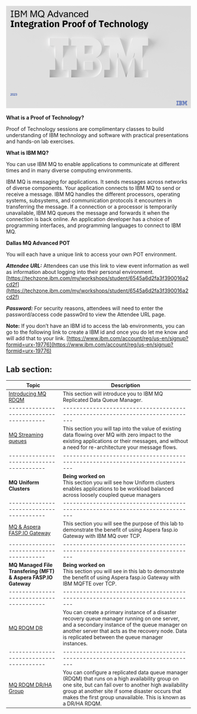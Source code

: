 ![](images\image1a.png)

**What is a Proof of Technology?**

Proof of Technology sessions are complimentary classes to build
understanding of IBM technology and software with practical
presentations and hands-on lab exercises. 

**What is IBM MQ?**

You can use IBM MQ to enable applications to communicate at different times and in many diverse computing environments.

IBM MQ is messaging for applications. It sends messages across networks of diverse components. Your application connects to IBM MQ to send or receive a message. IBM MQ handles the different processors, operating systems, subsystems, and communication protocols it encounters in transferring the message. If a connection or a processor is temporarily unavailable, IBM MQ queues the message and forwards it when the connection is back online.
An application developer has a choice of programming interfaces, and programming languages to connect to IBM MQ.

**Dallas MQ Advanced POT**

You will each have a unique link to access your own POT environment.   

***Attendee URL:***
Attendees can use this link to view event information as well as information about logging into their personal environment.
[https://techzone.ibm.com/my/workshops/student/6545a6d2fa3f390016a2cd2f](https://techzone.ibm.com/my/workshops/student/6545a6d2fa3f390016a2cd2f)

***Password:***
For security reasons, attendees will need to enter the password/access code passw0rd to view the Attendee URL page.


**Note:**
If you don’t have an IBM id to access the lab environments, you can go to the following link to create a IBM id and once you do let me know and will add that to your link.
[https://www.ibm.com/account/reg/us-en/signup?formid=urx-19776](https://www.ibm.com/account/reg/us-en/signup?formid=urx-19776)
 

## Lab section:

|  Topic                                | Description                                                                
|---------------------------------------|-----------------------------------------------------------------------------|
| [Introducing MQ RDQM](HA-intro/index.md)          | This section will introduce you to IBM MQ Replicated Data Queue Manager.  
|---------------------------------------|-----------------------------------------------------------------------------|   
| [MQ Streaming queues](StreamQ/README.md)         | This section you will tap into the value of existing data flowing over MQ with zero impact to the existing applications or their messages, and without a need for re-architecture your message flows.
|---------------------------------------|-----------------------------------------------------------------------------|     
| **MQ Uniform Clusters**         | **Being worked on** <br>This section you will see how Uniform clusters enables applications to be workload balanced across loosely coupled queue managers  
|---------------------------------------|-----------------------------------------------------------------------------|  
| [MQ & Aspera FASP.IO Gateway](Faspio/index.md)       | This section you will see the purpose of this lab to demonstrate the benefit of using Aspera fasp.io Gateway with IBM MQ over TCP.  
|---------------------------------------|-----------------------------------------------------------------------------|
| **MQ Managed File Transfering (MFT) & Aspera FASP.IO Gateway**      | **Being worked on** <br>This section you will see in this lab to demonstrate the benefit of using Aspera fasp.io Gateway with IBM MQFTE over TCP.  
|---------------------------------------|-----------------------------------------------------------------------------|   
| [MQ RDQM DR](DR/index.md)          | You can create a primary instance of a disaster recovery queue manager running on one server, and a secondary instance of the queue manager on another server that acts as the recovery node. Data is replicated between the queue manager instances.
|---------------------------------------|-----------------------------------------------------------------------------|
| [MQ RDQM DR/HA Group](DR_HA_group/index.md)          | You can configure a replicated data queue manager (RDQM) that runs on a high availability group on one site, but can fail over to another high availability group at another site if some disaster occurs that makes the first group unavailable. This is known as a DR/HA RDQM.



<!--- <[MQ Uniform Clusters](Uniform/README.md > --> 
<!--- <[ACE Toolkit Labs](ACE-toolkit-labs/index.md) > -->
<!--- <[Event Endpoint Labs](Event_EndPoint/index.md) > -->
<!--- <[Aspera Labs](Aspera/index.md) > -->
